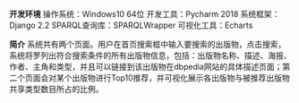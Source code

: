 <b>开发环境</b>
    操作系统：Windows10 64位
    开发工具：Pycharm 2018
    系统框架：Django 2.2
    SPARQL查询库：SPARQLWrapper
    可视化工具：Echarts

<b>简介</b>
    系统共有两个页面。用户在首页搜索框中输入要搜索的出版物，点击搜索，系统将罗列出符合搜索条件的所有出版物信息，包括：出版物名称、描述、海报、作者、主角和类型，并且可以链接到该出版物在dbpedia网站的具体描述页面；第二个页面会对某个出版物进行Top10推荐，并可视化展示各出版物与被推荐出版物共享类型数目所占的比例。
